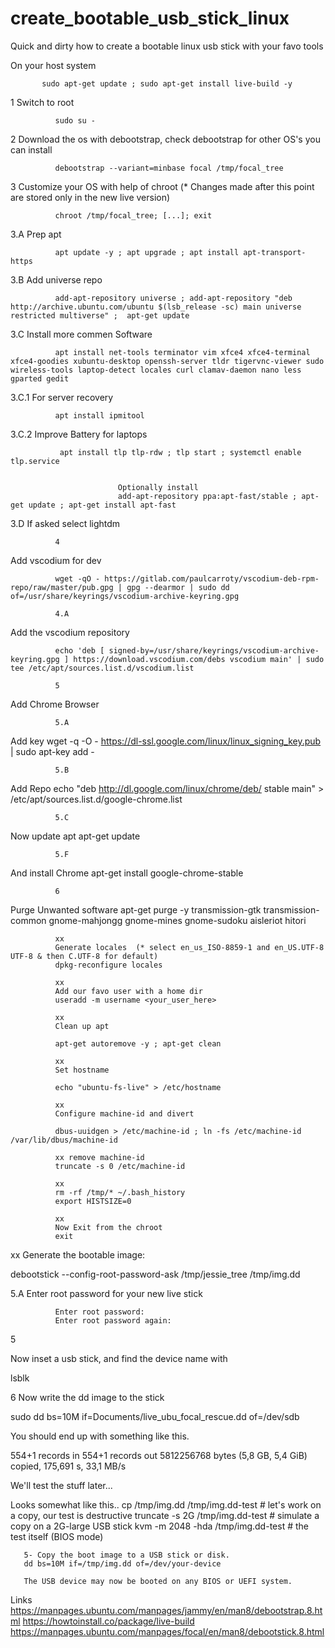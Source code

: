 # create_bootable_usb_stick_linux


Quick and dirty how to create a bootable linux usb stick with your favo tools

On your host system

           sudo apt-get update ; sudo apt-get install live-build -y


1 Switch to root

              sudo su -

2
Download the os with debootstrap, check debootstrap for other OS's you can install

              debootstrap --variant=minbase focal /tmp/focal_tree

3
Customize your OS with help of chroot (* Changes made after this point are stored only in the new live version)
                     
              chroot /tmp/focal_tree; [...]; exit
                     
3.A 
Prep apt 
              
              apt update -y ; apt upgrade ; apt install apt-transport-https            
                          
3.B
Add universe repo

              add-apt-repository universe ; add-apt-repository "deb http://archive.ubuntu.com/ubuntu $(lsb_release -sc) main universe restricted multiverse" ;  apt-get update
                          
3.C Install more commen Software

              apt install net-tools terminator vim xfce4 xfce4-terminal xfce4-goodies xubuntu-desktop openssh-server tldr tigervnc-viewer sudo wireless-tools laptop-detect locales curl clamav-daemon nano less gparted gedit

3.C.1
For server recovery 
                            
              apt install ipmitool

3.C.2
Improve Battery for laptops
                            
               apt install tlp tlp-rdw ; tlp start ; systemctl enable tlp.service


                            Optionally install
                            add-apt-repository ppa:apt-fast/stable ; apt-get update ; apt-get install apt-fast  
              

                            
3.D
If asked select lightdm
              
              4
Add vscodium for dev
              
              wget -qO - https://gitlab.com/paulcarroty/vscodium-deb-rpm-repo/raw/master/pub.gpg | gpg --dearmor | sudo dd of=/usr/share/keyrings/vscodium-archive-keyring.gpg
              
              4.A
Add the vscodium repository
              
              echo 'deb [ signed-by=/usr/share/keyrings/vscodium-archive-keyring.gpg ] https://download.vscodium.com/debs vscodium main' | sudo tee /etc/apt/sources.list.d/vscodium.list
              
              5 
Add Chrome Browser
              
              5.A

Add key
              wget -q -O - https://dl-ssl.google.com/linux/linux_signing_key.pub | sudo apt-key add -
              
              5.B
Add Repo
              echo "deb http://dl.google.com/linux/chrome/deb/ stable main" > /etc/apt/sources.list.d/google-chrome.list
              
              5.C
Now update apt
              apt-get update
              
              5.F
And install Chrome
              apt-get install google-chrome-stable
              
              
              
              6
Purge Unwanted software
              apt-get purge -y transmission-gtk transmission-common gnome-mahjongg gnome-mines gnome-sudoku aisleriot hitori
              
              
              xx
              Generate locales  (* select en_us_ISO-8859-1 and en_US.UTF-8 UTF-8 & then C.UTF-8 for default)
              dpkg-reconfigure locales 

              xx
              Add our favo user with a home dir
              useradd -m username <your_user_here>
              
              xx
              Clean up apt 
              
              apt-get autoremove -y ; apt-get clean
              
              xx
              Set hostname
              
              echo "ubuntu-fs-live" > /etc/hostname
              
              xx
              Configure machine-id and divert
              
              dbus-uuidgen > /etc/machine-id ; ln -fs /etc/machine-id /var/lib/dbus/machine-id
              
              xx remove machine-id
              truncate -s 0 /etc/machine-id
              
              xx 
              rm -rf /tmp/* ~/.bash_history
              export HISTSIZE=0

              xx
              Now Exit from the chroot
              exit
                      

xx
Generate the bootable image:
       
 debootstick --config-root-password-ask /tmp/jessie_tree /tmp/img.dd

 5.A Enter root password for your new live stick
 
              Enter root password:
              Enter root password again:

5




Now inset a usb stick, and find the device name with

lsblk

6
Now write the dd image to the stick

sudo dd bs=10M if=Documents/live_ubu_focal_rescue.dd of=/dev/sdb

You should end up with something like this. 

554+1 records in
554+1 records out
5812256768 bytes (5,8 GB, 5,4 GiB) copied, 175,691 s, 33,1 MB/s

We'll test the stuff later...

Looks somewhat like this.. 
       cp /tmp/img.dd /tmp/img.dd-test    # let's work on a copy, our test is destructive
       truncate -s 2G /tmp/img.dd-test    # simulate a copy on a 2G-large USB stick
       kvm -m 2048 -hda /tmp/img.dd-test  # the test itself (BIOS mode)

       5- Copy the boot image to a USB stick or disk.
       dd bs=10M if=/tmp/img.dd of=/dev/your-device

       The USB device may now be booted on any BIOS or UEFI system.


Links
https://manpages.ubuntu.com/manpages/jammy/en/man8/debootstrap.8.html
https://howtoinstall.co/package/live-build
https://manpages.ubuntu.com/manpages/focal/en/man8/debootstick.8.html
